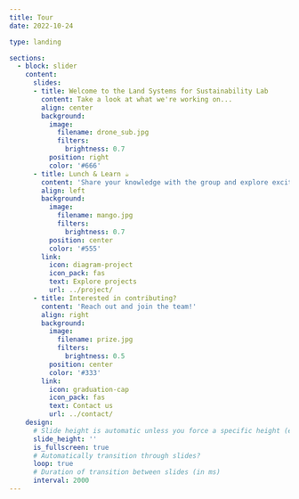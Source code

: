 ```yaml
---
title: Tour
date: 2022-10-24

type: landing

sections:
  - block: slider
    content:
      slides:
      - title: Welcome to the Land Systems for Sustainability Lab
        content: Take a look at what we're working on...
        align: center
        background:
          image:
            filename: drone_sub.jpg
            filters:
              brightness: 0.7
          position: right
          color: '#666'
      - title: Lunch & Learn ☕️
        content: 'Share your knowledge with the group and explore exciting new topics together!'
        align: left
        background:
          image:
            filename: mango.jpg
            filters:
              brightness: 0.7
          position: center
          color: '#555'
        link:
          icon: diagram-project
          icon_pack: fas
          text: Explore projects
          url: ../project/
      - title: Interested in contributing?
        content: 'Reach out and join the team!'
        align: right
        background:
          image:
            filename: prize.jpg
            filters:
              brightness: 0.5
          position: center
          color: '#333'
        link:
          icon: graduation-cap
          icon_pack: fas
          text: Contact us
          url: ../contact/
    design:
      # Slide height is automatic unless you force a specific height (e.g. '400px')
      slide_height: ''
      is_fullscreen: true
      # Automatically transition through slides?
      loop: true
      # Duration of transition between slides (in ms)
      interval: 2000
---
```

